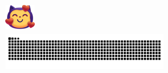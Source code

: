  ![welcome](https://github.com/MagicFollower/MagicFollower/blob/main/rc/img/mona-love-2x.png?raw=true)

<picture>
  <source media="(prefers-color-scheme: dark)" srcset="https://github.com/MagicFollower/MagicFollower/blob/022314d2c5553a2d7991517eb9eed0051cc94e9b/github-contribution-grid-snake-dark.svg" />
  <source media="(prefers-color-scheme: light)" srcset="https://github.com/MagicFollower/MagicFollower/blob/022314d2c5553a2d7991517eb9eed0051cc94e9b/github-contribution-grid-snake.svg" />
  <img alt="github-snake" src="https://github.com/MagicFollower/MagicFollower/blob/022314d2c5553a2d7991517eb9eed0051cc94e9b/github-contribution-grid-snake.svg" />
</picture>